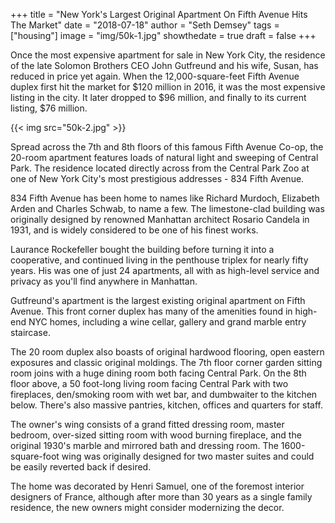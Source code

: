 +++
title = "New York's Largest Original Apartment On Fifth Avenue Hits The Market"
date = "2018-07-18"
author = "Seth Demsey"
tags = ["housing"]
image = "img/50k-1.jpg"
showthedate = true
draft = false
+++

Once the most expensive apartment for sale in New York City, the residence of the late Solomon Brothers CEO John Gutfreund and his wife, Susan, has reduced in price yet again. When the 12,000-square-feet Fifth Avenue duplex first hit the market for $120 million in 2016, it was the most expensive listing in the city. It later dropped to $96 million, and finally to its current listing, $76 million.

{{< img src="50k-2.jpg" >}}

Spread across the 7th and 8th floors of this famous Fifth Avenue Co-op, the 20-room apartment features loads of natural light and sweeping of Central Park. The residence located directly across from the Central Park Zoo at one of New York City's most prestigious addresses - 834 Fifth Avenue.

834 Fifth Avenue has been home to names like Richard Murdoch, Elizabeth Arden and Charles Schwab, to name a few. The limestone-clad building was originally designed by renowned Manhattan architect Rosario Candela in 1931, and is widely considered to be one of his finest works.

Laurance Rockefeller bought the building before turning it into a cooperative, and continued living in the penthouse triplex for nearly fifty years. His was one of just 24 apartments, all with as high-level service and privacy as you'll find anywhere in Manhattan. 

Gutfreund's apartment is the largest existing original apartment on Fifth Avenue. This front corner duplex has many of the amenities found in high-end NYC homes, including a wine cellar, gallery and grand marble entry staircase.

The 20 room duplex also boasts of original hardwood flooring, open eastern exposures and classic original moldings. The 7th floor corner garden sitting room joins with a huge dining room both facing Central Park. On the 8th floor above, a 50 foot-long living room facing Central Park with two fireplaces, den/smoking room with wet bar, and dumbwaiter to the kitchen below.  There's also massive pantries, kitchen, offices and quarters for staff.

The owner's wing consists of a grand fitted dressing room, master bedroom, over-sized sitting room with wood burning fireplace, and the original 1930's marble and mirrored bath and dressing room. The 1600-square-foot wing was originally designed for two master suites and could be easily reverted back if desired.

The home was decorated by Henri Samuel, one of the foremost interior designers of France, although after more than 30 years as a single family residence, the new owners might consider modernizing the decor.
